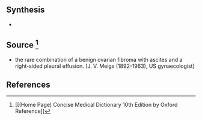 ## Synthesis
- 
## Source [^1]
- the rare combination of a benign ovarian fibroma with ascites and a right-sided pleural effusion. \[J. V. Meigs (1892-1963), US gynaecologist]
## References

[^1]: [[(Home Page) Concise Medical Dictionary 10th Edition by Oxford Reference]]